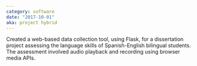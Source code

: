 ```yaml
---
category: software
date: "2017-10-01"
aka: project hybrid
---
```


Created a web-based data collection tool, using Flask, for a dissertation
project assessing the language skills of Spanish-English bilingual students. The
assessment involved audio playback and recording using browser media APIs.

<!--
Dissertation citation:
Edyburn, K. L. (2019). Strengths-Based Assessment of Spanish-English Bilingual
Language Development in Early Childhood: An Examination of Validity via Rasch
Modeling. _ProQuest LLC_.
-->
